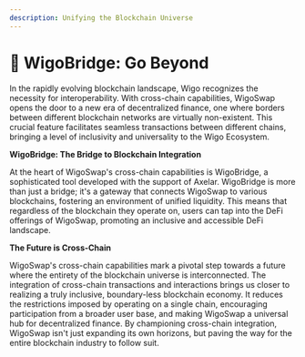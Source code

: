 ```yaml
---
description: Unifying the Blockchain Universe
---
```


# 🌉 WigoBridge: Go Beyond

In the rapidly evolving blockchain landscape, Wigo recognizes the necessity for interoperability. With cross-chain capabilities, WigoSwap opens the door to a new era of decentralized finance, one where borders between different blockchain networks are virtually non-existent. This crucial feature facilitates seamless transactions between different chains, bringing a level of inclusivity and universality to the Wigo Ecosystem.



**WigoBridge: The Bridge to Blockchain Integration**

At the heart of WigoSwap's cross-chain capabilities is WigoBridge, a sophisticated tool developed with the support of Axelar. WigoBridge is more than just a bridge; it's a gateway that connects WigoSwap to various blockchains, fostering an environment of unified liquidity. This means that regardless of the blockchain they operate on, users can tap into the DeFi offerings of WigoSwap, promoting an inclusive and accessible DeFi landscape.



**The Future is Cross-Chain**

WigoSwap's cross-chain capabilities mark a pivotal step towards a future where the entirety of the blockchain universe is interconnected. The integration of cross-chain transactions and interactions brings us closer to realizing a truly inclusive, boundary-less blockchain economy. It reduces the restrictions imposed by operating on a single chain, encouraging participation from a broader user base, and making WigoSwap a universal hub for decentralized finance. By championing cross-chain integration, WigoSwap isn't just expanding its own horizons, but paving the way for the entire blockchain industry to follow suit.

